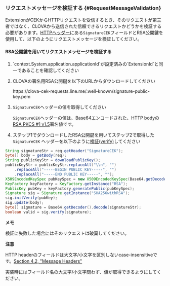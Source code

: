 ### リクエストメッセージを検証する {#RequestMessageValidation}

ExtensionがCEKからHTTPリクエストを受信するとき、そのリクエストが第三者ではなく、CLOVAから送信された信頼できるリクエストかどうかを検証する必要があります。[HTTPヘッダー](#HTTPHeader)にある`SignatureCEK`フィールドとRSA公開鍵を使用して、以下のようにリクエストメッセージを検証してください。

#### RSA公開鍵を用いてリクエストメッセージを検証する
<ol>
<li><p>`context.System.application.applicationId`が設定済みの`ExtensionId`と同一であることを確認してください</p></li>
<li><p>CLOVAの署名用RSA公開鍵を以下のURLからダウンロードしてください</p>
<p>https://clova-cek-requests.line.me/.well-known/signature-public-key.pem</p></li>
<li><p><code>SignatureCEK</code>ヘッダーの値を取得してください</p>
<p><code>SignatureCEK</code>ヘッダーの値は、Base64エンコードされた、HTTP bodyの<a href="https://tools.ietf.org/html/rfc3447" target="_blank">RSA PKCS #1 v1.5</a>署名値です。</p></li>
<li>ステップ1でダウンロードしたRSA公開鍵を用いてステップ2で取得した<code>SignatureCEK</code> ヘッダーを以下のように<a href="https://tools.ietf.org/html/rfc3447#section-5.2" target="_blank">検証(verify)</a>してください</li>
</ol>

```java
String signatureStr = req.getHeader("SignatureCEK");
byte[] body = getBody(req);
String publicKeyStr = downloadPublicKey();
publicKeyStr = publicKeyStr.replaceAll("\\n", "")
    .replaceAll("-----BEGIN PUBLIC KEY-----", "")
    .replaceAll("-----END PUBLIC KEY-----", "");
X509EncodedKeySpec pubKeySpec = new X509EncodedKeySpec(Base64.getDecoder().decode(publicKeyStr));
KeyFactory keyFactory = KeyFactory.getInstance("RSA");
PublicKey pubKey = keyFactory.generatePublic(pubKeySpec);
Signature sig = Signature.getInstance("SHA256withRSA");
sig.initVerify(pubKey);
sig.update(body);
byte[] signature = Base64.getDecoder().decode(signatureStr);
boolean valid = sig.verify(signature);
```

<div class="note">
  <p><strong>メモ</strong></p>
  <p>検証に失敗した場合にはそのリクエストは破棄してください。</p>
</div>

<div class="danger">
  <p><strong>注意</strong></p>
  <p>HTTP headerのフィールドは大文字/小文字を区別しないcase-insensitiveです。<a href="http://www.w3.org/Protocols/rfc2616/rfc2616-sec4.html#sec4.2" target="_blank">Section 4.2, "Message Headers"</a></p>
  <p>実装時にはフィールド名の大文字/小文字問わず、値が取得できるようにしてください。</p>
</div>
